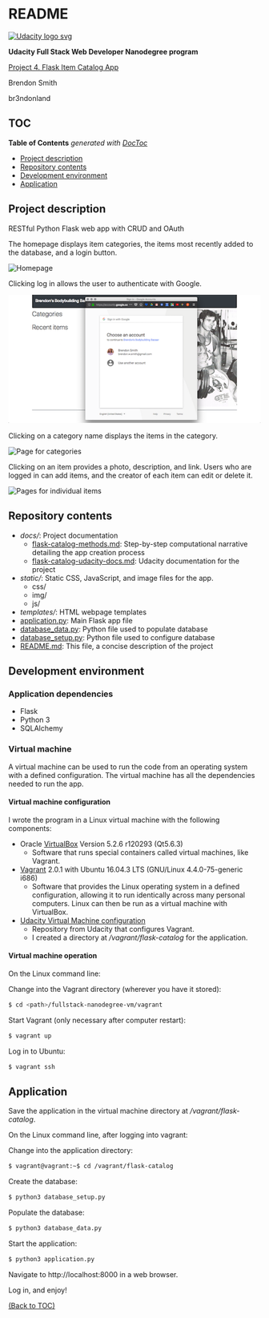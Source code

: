 # README

<a href="https://www.udacity.com/">
    <img src="https://s3-us-west-1.amazonaws.com/udacity-content/rebrand/svg/logo.min.svg" width="300" alt="Udacity logo svg">
</a>

**Udacity Full Stack Web Developer Nanodegree program**

[Project 4. Flask Item Catalog App](https://github.com/br3ndonland/udacity-fsnd-p4-flask-catalog)

Brendon Smith

br3ndonland

## TOC
<!-- START doctoc generated TOC please keep comment here to allow auto update -->
<!-- DON'T EDIT THIS SECTION, INSTEAD RE-RUN doctoc TO UPDATE -->
**Table of Contents**  *generated with [DocToc](https://github.com/thlorenz/doctoc)*

- [Project description](#project-description)
- [Repository contents](#repository-contents)
- [Development environment](#development-environment)
- [Application](#application)

<!-- END doctoc generated TOC please keep comment here to allow auto update -->


## Project description

RESTful Python Flask web app with CRUD and OAuth

The homepage displays item categories, the items most recently added to the database, and a login button.

<img src="static/img/flask-catalog-home.png" alt="Homepage">

Clicking log in allows the user to authenticate with Google.

<img src="static/img/flask-catalog-login.png" alt="Login page">

Clicking on a category name displays the items in the category.

<img src="static/img/flask-catalog-categories.png" alt="Page for categories">

Clicking on an item provides a photo, description, and link. Users who are logged in can add items, and the creator of each item can edit or delete it.

<img src="static/img/flask-catalog-item.png" alt="Pages for individual items">


## Repository contents

* *docs/*: Project documentation
	- [flask-catalog-methods.md](flask-catalog-methods.md): Step-by-step computational narrative detailing the app creation process
	- [flask-catalog-udacity-docs.md](flask-catalog-udacity-docs.md): Udacity documentation for the project
* *static/*: Static CSS, JavaScript, and image files for the app.
	- css/
	- img/
	- js/
* *templates/*: HTML webpage templates
* [application.py](application.py): Main Flask app file
* [database_data.py](database_data.py): Python file used to populate database
* [database_setup.py](database_setup.py): Python file used to configure database
* [README.md](README.md): This file, a concise description of the project


## Development environment

### Application dependencies

* Flask
* Python 3
* SQLAlchemy


### Virtual machine

A virtual machine can be used to run the code from an operating system with a defined configuration. The virtual machine has all the dependencies needed to run the app.


#### Virtual machine configuration

I wrote the program in a Linux virtual machine with the following components:

* Oracle [VirtualBox](https://www.virtualbox.org/wiki/Downloads) Version 5.2.6 r120293 (Qt5.6.3)
	- Software that runs special containers called virtual machines, like Vagrant.
* [Vagrant](https://www.vagrantup.com/) 2.0.1 with Ubuntu 16.04.3 LTS (GNU/Linux 4.4.0-75-generic i686)
	- Software that provides the Linux operating system in a defined configuration, allowing it to run identically across many personal computers. Linux can then be run as a virtual machine with VirtualBox.
* [Udacity Virtual Machine configuration](https://github.com/udacity/fullstack-nanodegree-vm)
	- Repository from Udacity that configures Vagrant.
	- I created a directory at */vagrant/flask-catalog* for the application.


#### Virtual machine operation

On the Linux command line:

Change into the Vagrant directory (wherever you have it stored):

```bash
$ cd <path>/fullstack-nanodegree-vm/vagrant
```

Start Vagrant (only necessary after computer restart):

```bash
$ vagrant up
```

Log in to Ubuntu:

```bash
$ vagrant ssh
```


## Application

Save the application in the virtual machine directory at */vagrant/flask-catalog*.

On the Linux command line, after logging into vagrant:

Change into the application directory:

```bash
$ vagrant@vagrant:~$ cd /vagrant/flask-catalog
```

Create the database:

```bash
$ python3 database_setup.py
```

Populate the database:

```bash
$ python3 database_data.py
```

Start the application:

```bash
$ python3 application.py
```

Navigate to http://localhost:8000 in a web browser.

Log in, and enjoy!

[(Back to TOC)](#toc)